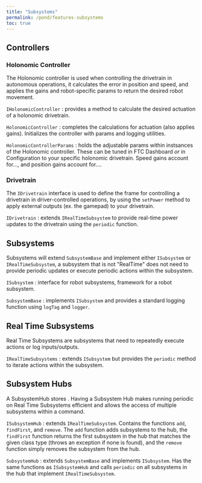 ```yaml
---
title: "Subsystems"
permalink: /pond/features-subsystems
toc: true
---
```


## Controllers
### Holonomic Controller
The Holonomic controller is used when controlling the drivetrain in autonomous operations, it calculates the error in position and speed,  and applies the gains and robot-specific params to return the desired robot movement.

`IHolonomicController` : provides a method to calculate the desired actuation of a holonomic drivetrain.

`HolonomicController` : completes the calculations for actuation (also applies gains). Initializes the controller with params and logging utilities.

`HolonomicControllerParams` : holds the adjustable params within instsances of the Holonomic controller. These can be tuned in FTC Dashboard *or* in Configuration to your specific holonomic drivetrain. Speed gains account for..., and position gains account for....

### Drivetrain
The `IDrivetrain` interface is used to define the frame for controlling a drivetrain in driver-controlled operations, by using the `setPower` method to apply external outputs (ex. the gamepad) to your drivetrain.

`IDrivetrain` : extends `IRealTimeSubsystem` to provide real-time power updates to the drivetrain using the `periodic` function.

## Subsystems
Subsystems will extend `SubsystemBase` and implement either `ISubsystem` or `IRealTimeSubsystem`, a subsystem that is not "RealTime" does not need to provide periodic updates or execute periodic actions within the subsystem.

`ISubsystem` : interface for robot subsystems, framework for a robot subsystem.

`SubsystemBase` : implements `ISubsystem` and provides a standard logging function using `logTag` and `logger`.

## Real Time Subsystems
Real Time Subsystems are subsystems that need to repeatedly execute actions or log inputs/outputs.

`IRealTimeSubsystems` : extends `ISubsystem` but provides the `periodic` method to iterate actions within the subsystem. 

## Subsystem Hubs
A SubsystemHub stores . Having a Subsystem Hub makes running periodic on Real Time Subsystems efficient and allows the access of multiple subsystems within a command.

`ISubsystemHub` : extends `IRealTimeSubsystem`. Contains the functions `add`, `findFirst`, and `remove`. The `add` function adds subsystems to the hub, the `findFirst` function returns the first subsystem in the hub that matches the given class type (throws an exception if none is found), and the `remove` function simply removes the subsystem from the hub.

`SubsystemHub` : extends `SubsystemBase` and implements `ISubsystem`. Has the same functions as `ISubsystemHub` and calls `periodic` on all subsystems in the hub that implement `IRealTimeSubsystem`.

